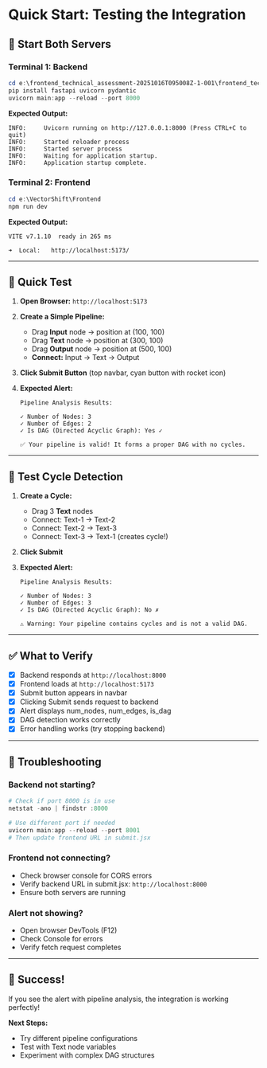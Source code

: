 # Quick Start: Testing the Integration

## 🚀 Start Both Servers

### Terminal 1: Backend
```powershell
cd e:\frontend_technical_assessment-20251016T095008Z-1-001\frontend_technical_assessment\backend
pip install fastapi uvicorn pydantic
uvicorn main:app --reload --port 8000
```

**Expected Output:**
```
INFO:     Uvicorn running on http://127.0.0.1:8000 (Press CTRL+C to quit)
INFO:     Started reloader process
INFO:     Started server process
INFO:     Waiting for application startup.
INFO:     Application startup complete.
```

### Terminal 2: Frontend
```powershell
cd e:\VectorShift\Frontend
npm run dev
```

**Expected Output:**
```
VITE v7.1.10  ready in 265 ms

➜  Local:   http://localhost:5173/
```

---

## 🧪 Quick Test

1. **Open Browser:** `http://localhost:5173`

2. **Create a Simple Pipeline:**
   - Drag **Input** node → position at (100, 100)
   - Drag **Text** node → position at (300, 100)
   - Drag **Output** node → position at (500, 100)
   - **Connect:** Input → Text → Output

3. **Click Submit Button** (top navbar, cyan button with rocket icon)

4. **Expected Alert:**
   ```
   Pipeline Analysis Results:
   
   ✓ Number of Nodes: 3
   ✓ Number of Edges: 2
   ✓ Is DAG (Directed Acyclic Graph): Yes ✓
   
   ✅ Your pipeline is valid! It forms a proper DAG with no cycles.
   ```

---

## 🔄 Test Cycle Detection

1. **Create a Cycle:**
   - Drag 3 **Text** nodes
   - Connect: Text-1 → Text-2
   - Connect: Text-2 → Text-3
   - Connect: Text-3 → Text-1 (creates cycle!)

2. **Click Submit**

3. **Expected Alert:**
   ```
   Pipeline Analysis Results:
   
   ✓ Number of Nodes: 3
   ✓ Number of Edges: 3
   ✓ Is DAG (Directed Acyclic Graph): No ✗
   
   ⚠️ Warning: Your pipeline contains cycles and is not a valid DAG.
   ```

---

## ✅ What to Verify

- [x] Backend responds at `http://localhost:8000`
- [x] Frontend loads at `http://localhost:5173`
- [x] Submit button appears in navbar
- [x] Clicking Submit sends request to backend
- [x] Alert displays num_nodes, num_edges, is_dag
- [x] DAG detection works correctly
- [x] Error handling works (try stopping backend)

---

## 🐛 Troubleshooting

### Backend not starting?
```powershell
# Check if port 8000 is in use
netstat -ano | findstr :8000

# Use different port if needed
uvicorn main:app --reload --port 8001
# Then update frontend URL in submit.jsx
```

### Frontend not connecting?
- Check browser console for CORS errors
- Verify backend URL in submit.jsx: `http://localhost:8000`
- Ensure both servers are running

### Alert not showing?
- Open browser DevTools (F12)
- Check Console for errors
- Verify fetch request completes

---

## 🎉 Success!

If you see the alert with pipeline analysis, the integration is working perfectly!

**Next Steps:**
- Try different pipeline configurations
- Test with Text node variables
- Experiment with complex DAG structures
